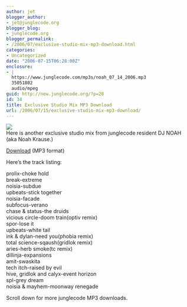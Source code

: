 ```yaml
---
author: jet
blogger_author:
- jet@junglecode.org
blogger_blog:
- junglecode.org
blogger_permalink:
- /2006/07/exclusive-studio-mix-mp3-download.html
categories:
- Uncategorized
date: "2006-07-15T06:28:00Z"
enclosure:
- |
  https://www.junglecode.com/mp3s/noah_07_14_2006.mp3
  35051802
  audio/mpeg
guid: http://new.junglecode.org/?p=28
id: 34
title: Exclusive Studio Mix MP3 Download
url: /2006/07/15/exclusive-studio-mix-mp3-download/
---
```


[![](https://www.junglecode.com/images/blog/noah_phuturo_thumb.jpg)](https://www.junglecode.com/images/blog/noah_phuturo.jpg)  
Here is another exclusive studio mix from junglecode resident DJ NOAH (aka Noah Krause.)

[Download](https://www.junglecode.com/mp3s/noah_07_14_2006.mp3) (MP3 format)

Here’s the track listing:

prolix-choke hold  
break-extreme  
noisia-subdue  
upbeats-stick together  
noisia-facade  
subfocus-verano  
chase & status-the druids  
vicious circle-doom train(optiv remix)  
spor-lose it  
upbeats-white tail  
ink & dylan-need you(phobia remix)  
total science-sqaush(gridlok remix)  
aries-herb smoke(tc remix)  
dillinja-expansions  
amit-swaskita  
tech itch-raised by evil  
hive, gridlok and calyx-event horizon  
spl-grey dream  
noisia & mayhem-moonway renegade

Scroll down for more junglecode MP3 downloads.